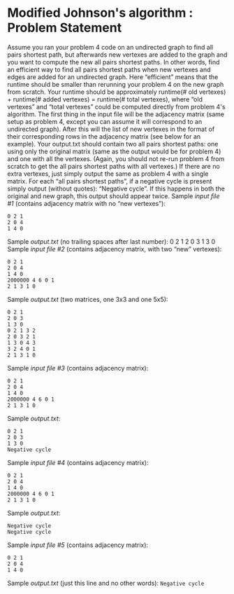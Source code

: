 # Modified Johnson's algorithm : Problem Statement

Assume you ran your problem 4 code on an undirected graph to find all pairs shortest path, but
afterwards new vertexes are added to the graph and you want to compute the new all pairs shortest
paths. In other words, find an efficient way to find all pairs shortest paths when new vertexes and
edges are added for an undirected graph. Here “efficient” means that the runtime should be smaller
than rerunning your problem 4 on the new graph from scratch. Your runtime should be approximately
runtime(# old vertexes) + runtime(# added vertexes) = runtime(# total vertexes), where “old vertexes”
and “total vertexes” could be computed directly from problem 4's algorithm.
The first thing in the input file will be the adjacency matrix (same setup as problem 4, except you can
assume it will correspond to an undirected graph). After this will the list of new vertexes in the format
of their corresponding rows in the adjacency matrix (see below for an example).
Your output.txt should contain two all pairs shortest paths: one using only the original matrix (same as
the output would be for problem 4) and one with all the vertexes. (Again, you should not re-run
problem 4 from scratch to get the all pairs shortest paths with all vertexes.) If there are no extra
vertexes, just simply output the same as problem 4 with a single matrix. For each “all pairs shortest
paths”, if a negative cycle is present simply output (without quotes): “Negative cycle”. If this happens
in both the original and new graph, this output should appear twice.
Sample _input file #1_ (contains adjacency matrix with no “new vertexes”):
```
0 2 1
2 0 4
1 4 0
```
Sample _output.txt_ (no trailing spaces after last number):
0 2 1
2 0 3
1 3 0
Sample _input file #2_ (contains adjacency matrix, with two “new” vertexes):
```
0 2 1
2 0 4
1 4 0
2000000 4 6 0 1
2 1 3 1 0
```
Sample _output.txt_ (two matrices, one 3x3 and one 5x5):
```
0 2 1
2 0 3
1 3 0
0 2 1 3 2
2 0 3 2 1
1 3 0 4 3
3 2 4 0 1
2 1 3 1 0
```
Sample _input file #3_ (contains adjacency matrix):
```
0 2 1
2 0 4
1 4 0
2000000 4 6 0 1
­2 1 3 1 0
```
Sample _output.txt_:
```
0 2 1
2 0 3
1 3 0
Negative cycle
```
Sample _input file #4_ (contains adjacency matrix):
```
0 2 1
2 0 ­4
1 ­4 0
2000000 4 6 0 1
­2 1 3 1 0
```
Sample _output.txt_:
```
Negative cycle
Negative cycle
```
Sample _input file #5_ (contains adjacency matrix):
```
0 2 1
2 0 ­4
1 ­4 0
```
Sample _output.txt_ (just this line and no other words):
`Negative cycle`